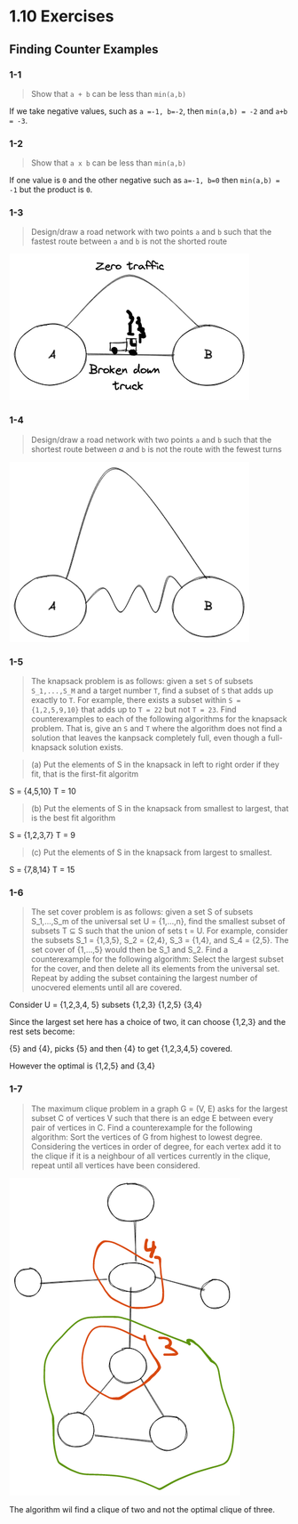 # 1.10 Exercises
## Finding Counter Examples
### 1-1
> Show that `a + b` can be less than `min(a,b)`

If we take negative values, such as `a =-1, b=-2`,
then `min(a,b) = -2` and `a+b = -3`.
### 1-2
>Show that `a x b` can be less than `min(a,b)`

If one value is `0` and the other negative such as `a=-1, b=0` then `min(a,b) = -1` but the product is `0`.

### 1-3
> Design/draw a road network with two points `a` and `b` such that the fastest route between `a` and `b` is not the shorted route

![img](./fig1-3.png)

### 1-4
> Design/draw a road network with two points `a` and `b` such that the shortest route between $a$ and `b` is not the route with the fewest turns

![img](./fig1-4.png)

### 1-5

>The knapsack problem is as follows: given a set `S` of subsets `S_1,...,S_M` and a target number `T`, find a subset of `S` that adds up exactly to `T`. For example, there exists a subset within `S = {1,2,5,9,10}` that adds up to `T = 22` but not `T = 23`. Find counterexamples to each of the following algorithms for the knapsack problem. That is, give an `S` and `T` where the algorithm does not find a solution that leaves the kanpsack completely full, even though a full-knapsack solution exists.

> (a) Put the elements of S in the knapsack in left to right order if they fit, that is the first-fit algoritm

S = {4,5,10} T = 10

> (b) Put the elements of S in the knapsack from smallest to largest, that is the best fit algorithm

S = {1,2,3,7} T = 9

> (c) Put the elements of S in the knapsack from largest to smallest.

S = {7,8,14} T = 15

### 1-6

>The set cover problem is as follows: given a set S of subsets S_1,...,S_m of the universal set U = {1,...,n}, find the smallest subset of subsets T ⊆ S such that the union of sets t = U. For example, consider the subsets S_1 = {1,3,5}, S_2 = {2,4}, S_3 = {1,4}, and S_4 = {2,5}. The set cover of {1,...,5} would then be S_1 and S_2. Find a counterexample for the following algorithm: Select the largest subset for the cover, and then delete all its elements from the universal set. Repeat by adding the subset containing the largest number of unocvered elements until all are covered.


Consider U = {1,2,3,4, 5} subsets {1,2,3} {1,2,5} {3,4}

Since the largest set here has a choice of two, it can choose {1,2,3} and the rest sets become:

{5} and {4}, picks {5} and then {4} to get {1,2,3,4,5} covered.

However the optimal is {1,2,5} and {3,4}

### 1-7

>The maximum clique problem in a graph G = (V, E) asks for the largest subset C of vertices V such that there is an edge E between every pair of vertices in C. Find a counterexample for the following algorithm: Sort the vertices of G from highest to lowest degree. Considering the vertices in order of degree, for each vertex add it to the clique if it is a neighbour of all vertices currently in the clique, repeat until all vertices have been considered.


![img](./fig1-7.png)

The algorithm wil find a clique of two and not the optimal clique of three.






